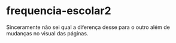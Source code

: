 # frequencia-escolar2

Sinceramente não sei qual a diferença desse para o outro além de mudanças no visual das páginas.

